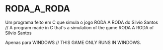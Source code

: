 # RODA_A_RODA
Um programa feito em C que simula o jogo RODA A RODA do Silvio Santos // A program made in C that's a simulation of the game RODA A RODA of Silvio Santos

Apenas para WINDOWS // THIS GAME ONLY RUNS IN WINDOWS.

